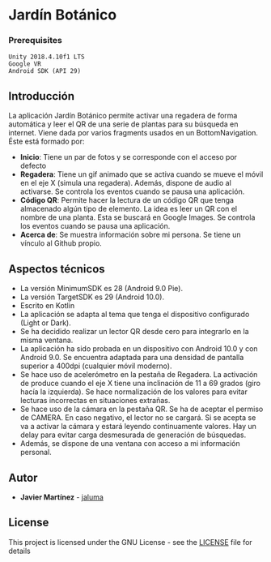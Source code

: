 # Jardín Botánico

### Prerequisites
```
Unity 2018.4.10f1 LTS
Google VR
Android SDK (API 29)
```

## Introducción
La aplicación Jardín Botánico permite activar una regadera de forma automática y leer el QR de una serie de plantas para su búsqueda en internet. Viene dada por varios fragments usados en un BottomNavigation. Éste está formado por:
*	**Inicio**: Tiene un par de fotos y se corresponde con el acceso por defecto
*	**Regadera**: Tiene un gif animado que se activa cuando se mueve el móvil en el eje X (simula una regadera). Además, dispone de audio al activarse. Se controla los eventos cuando se pausa una aplicación.
*	**Código QR**: Permite hacer la lectura de un código QR que tenga almacenado algún tipo de elemento. La idea es leer un QR con el nombre de una planta. Esta se buscará en Google Images. Se controla los eventos cuando se pausa una aplicación.
*	**Acerca de**: Se muestra información sobre mi persona. Se tiene un vínculo al Github propio.
## Aspectos técnicos
*	La versión MinimumSDK es 28 (Android 9.0 Pie). 
*	La versión TargetSDK es 29 (Android 10.0).
*   Escrito en Kotlin
*	La aplicación se adapta al tema que tenga el dispositivo configurado (Light or Dark).
*	Se ha decidido realizar un lector QR desde cero para integrarlo en la misma ventana.
*	La aplicación ha sido probada en un dispositivo con Android 10.0 y con Android 9.0. Se encuentra adaptada para una densidad de pantalla superior a 400dpi (cualquier móvil moderno).
*	Se hace uso de acelerómetro en la pestaña de Regadera. La activación de produce cuando el eje X tiene una inclinación de 11 a 69 grados (giro hacía la izquierda). Se hace normalización de los valores para evitar lecturas incorrectas en situaciones extrañas.
*	Se hace uso de la cámara en la pestaña QR. Se ha de aceptar el permiso de CAMERA. En caso negativo, el lector no se cargará. Si se acepta se va a activar la cámara y estará leyendo continuamente valores. Hay un delay para evitar carga desmesurada de generación de búsquedas. 
*	Además, se dispone de una ventana con acceso a mi información personal.

## Autor

* **Javier Martínez** - [jaluma](https://github.com/jaluma)

## License

This project is licensed under the GNU License - see the [LICENSE](LICENSE) file for details
